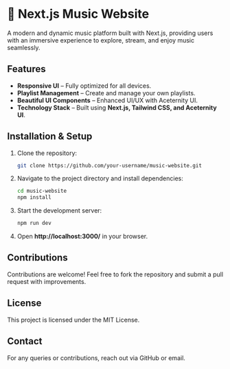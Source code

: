 # 🎵 Next.js Music Website

A modern and dynamic music platform built with Next.js, providing users with an immersive experience to explore, stream, and enjoy music seamlessly.

## Features
- **Responsive UI** – Fully optimized for all devices.
- **Playlist Management** – Create and manage your own playlists.
- **Beautiful UI Components** – Enhanced UI/UX with Aceternity UI.
- **Technology Stack** – Built using **Next.js, Tailwind CSS, and Aceternity UI**.

## Installation & Setup
1. Clone the repository:
   ```bash
   git clone https://github.com/your-username/music-website.git
   ```
2. Navigate to the project directory and install dependencies:
   ```bash
   cd music-website
   npm install
   ```
3. Start the development server:
   ```bash
   npm run dev
   ```
4. Open **http://localhost:3000/** in your browser.

## Contributions
Contributions are welcome! Feel free to fork the repository and submit a pull request with improvements.

## License
This project is licensed under the MIT License.

## Contact
For any queries or contributions, reach out via GitHub or email.

